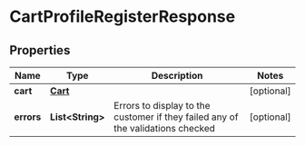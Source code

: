 

# CartProfileRegisterResponse


## Properties

| Name | Type | Description | Notes |
|------------ | ------------- | ------------- | -------------|
|**cart** | [**Cart**](Cart.md) |  |  [optional] |
|**errors** | **List&lt;String&gt;** | Errors to display to the customer if they failed any of the validations checked |  [optional] |



